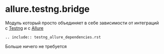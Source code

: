 # allure.testng.bridge

Модуль который просто объединяет в себе зависимости от интеграций с [Testng](./index.md) и
с [Allure](./../../test_reports/allure.md)

```{eval-rst}
.. include:: testng_allure_dependencies.rst
```

Больше ничего не требуется